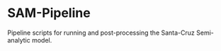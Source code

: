 # SAM-Pipeline
 Pipeline scripts for running and post-processing the Santa-Cruz Semi-analytic model.
